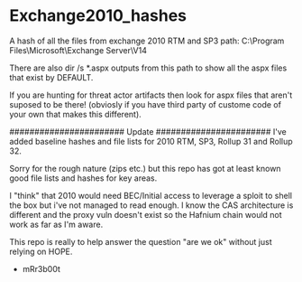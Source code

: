 # Exchange2010_hashes

A hash of all the files from exchange 2010 RTM and SP3 path: C:\Program Files\Microsoft\Exchange Server\V14

There are also dir /s *.aspx outputs from this path to show all the aspx files that exist by DEFAULT.

If you are hunting for threat actor artifacts then look for aspx files that aren't suposed to be there! (obviosly if you have third party of custome code of your own that makes this different).

#######################
Update
#######################
I've added baseline hashes and file lists for 2010 RTM, SP3, Rollup 31 and Rollup 32.

Sorry for the rough nature (zips etc.) but this repo has got at least known good file lists and hashes for key areas.

I "think" that 2010 would need BEC/Initial access to leverage a sploit to shell the box but i've not managed to read enough. I know the CAS architecture is different and the proxy vuln doesn't exist so the Hafnium chain would not work as far as I'm aware.

This repo is really to help answer the question "are we ok" without just relying on HOPE.


- mRr3b00t
